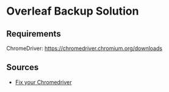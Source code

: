 # Overleaf Backup Solution

## Requirements
ChromeDriver: https://chromedriver.chromium.org/downloads

## Sources
* [Fix your Chromedriver](https://stackoverflow.com/a/52108199)
